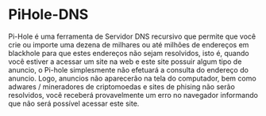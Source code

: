 # PiHole-DNS
Pi-Hole é uma ferramenta de Servidor DNS recursivo que permite que você crie ou importe uma dezena de milhares ou até milhões de endereços em blackhole para que estes endereços não sejam resolvidos, isto é, quando você estiver a acessar um site na web e este site possuir algum tipo de anuncio, o Pi-hole simplesmente não efetuará a consulta do endereço do anuncio. Logo, anuncios não aparecerão na tela do computador, bem como adwares / mineradores de criptomoedas e sites de phising não serão resolvidos, você receberá provavelmente um erro no navegador informando que não será possível acessar este site.
